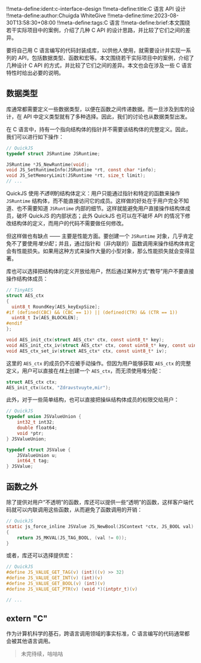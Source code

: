 !!meta-define:ident:c-interface-design
!!meta-define:title:C 语言 API 设计
!!meta-define:author:Chuigda WhiteGive
!!meta-define:time:2023-08-30T13:58:30+08:00
!!meta-define:tags:C 语言
!!meta-define:brief:本文围绕若干实际项目中的案例，介绍了几种 C API 的设计思路，并比较了它们之间的差异。

要将自己用 C 语言编写的代码封装成库，以供他人使用，就需要设计并实现一系列的 API，包括数据类型、函数和宏等。本文围绕若干实际项目中的案例，介绍了几种设计 C API 的方式，并比较了它们之间的差异。本文也会在涉及一些 C 语言特性时给出必要的说明。

## 数据类型

库通常都需要定义一些数据类型，以便在函数之间传递数据。而一旦涉及到库的设计，在 API 中定义类型就有了多种选择。因此，我们的讨论也从数据类型出发。

在 C 语言中，持有一个指向结构体的指针并不需要该结构体的完整定义。因此，我们可以进行如下操作：

```c
// QuickJS
typedef struct JSRuntime JSRuntime;

JSRuntime *JS_NewRuntime(void);
void JS_SetRuntimeInfo(JSRuntime *rt, const char *info);
void JS_SetMemoryLimit(JSRuntime *rt, size_t limit);
// ...
```
QuickJS 使用*不透明*的结构体定义：用户只能通过指针和特定的函数来操作 `JSRuntime` 结构体，而不能直接访问它的成员。这样做的好处在于用户完全不知道、也不需要知道 `JSRuntime` 内部的细节。这样就能避免用户直接操作结构体成员，破坏 QuickJS 的内部状态；此外 QuickJS 也可以在不破坏 API 的情况下修改结构体的定义，而用户的代码不需要做任何修改。

但这样做也有缺点 —— 主要是性能方面。要创建一个 `JSRuntime` 对象，几乎肯定免不了要使用*堆分配*；并且，通过指针和（非内联的）函数调用来操作结构体肯定会有性能损失。如果用这种方式来操作大量的小型对象，那么性能损失就会变得显著。

库也可以选择把结构体的定义开放给用户，然后通过某种方式“教导”用户不要直接操作结构体成员：

```c
// TinyAES
struct AES_ctx
{
  uint8_t RoundKey[AES_keyExpSize];
#if (defined(CBC) && (CBC == 1)) || (defined(CTR) && (CTR == 1))
  uint8_t Iv[AES_BLOCKLEN];
#endif
};

void AES_init_ctx(struct AES_ctx* ctx, const uint8_t* key);
void AES_init_ctx_iv(struct AES_ctx* ctx, const uint8_t* key, const uint8_t* iv);
void AES_ctx_set_iv(struct AES_ctx* ctx, const uint8_t* iv);
```

这里的 `AES_ctx` 的成员仍不应被手动操作。但因为用户能够获取 `AES_ctx` 的完整定义，用户可以直接在*栈*上创建一个 `AES_ctx`，而无须使用堆分配：

```c
struct AES_ctx ctx;
AES_init_ctx(&ctx, "Zdravstvuyte,mir");
```

此外，对于一些简单结构，也可以直接把操纵结构体成员的权限交给用户：

```c
// QuickJS
typedef union JSValueUnion {
    int32_t int32;
    double float64;
    void *ptr;
} JSValueUnion;

typedef struct JSValue {
    JSValueUnion u;
    int64_t tag;
} JSValue;
```

## 函数之外

除了提供对用户“不透明”的函数，库还可以提供一些“透明”的函数，这样客户端代码就可以内联调用这些函数，从而避免了函数调用的开销：

```c
// QuickJS
static js_force_inline JSValue JS_NewBool(JSContext *ctx, JS_BOOL val)
{
    return JS_MKVAL(JS_TAG_BOOL, (val != 0));
}
```

或者，库还可以选择提供宏：

```c
// QuickJS
#define JS_VALUE_GET_TAG(v) (int)((v) >> 32)
#define JS_VALUE_GET_INT(v) (int)(v)
#define JS_VALUE_GET_BOOL(v) (int)(v)
#define JS_VALUE_GET_PTR(v) (void *)(intptr_t)(v)

// ...
```

## extern "C"

作为计算机科学的基石，跨语言调用领域的事实标准，C 语言编写的代码通常都会被其他语言调用。

> 未完待续，咕咕咕